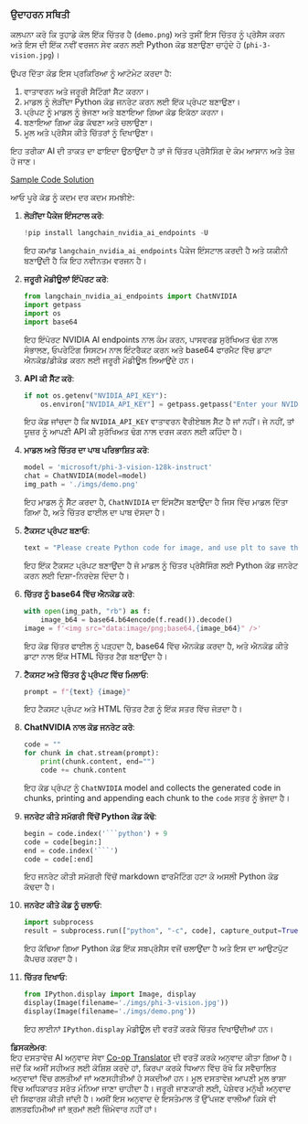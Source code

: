 <!--
CO_OP_TRANSLATOR_METADATA:
{
  "original_hash": "a8de701a2f1eb12b1f82432288d709cf",
  "translation_date": "2025-05-09T19:55:00+00:00",
  "source_file": "md/02.Application/04.Vision/Phi3/E2E_Nvidia_NIM_Vision.md",
  "language_code": "pa"
}
-->
### ਉਦਾਹਰਨ ਸਥਿਤੀ

ਕਲਪਨਾ ਕਰੋ ਕਿ ਤੁਹਾਡੇ ਕੋਲ ਇੱਕ ਚਿੱਤਰ ਹੈ (`demo.png`) ਅਤੇ ਤੁਸੀਂ ਇਸ ਚਿੱਤਰ ਨੂੰ ਪ੍ਰੋਸੈਸ ਕਰਨ ਅਤੇ ਇਸ ਦੀ ਇੱਕ ਨਵੀਂ ਵਰਜਨ ਸੇਵ ਕਰਨ ਲਈ Python ਕੋਡ ਬਣਾਉਣਾ ਚਾਹੁੰਦੇ ਹੋ (`phi-3-vision.jpg`)।

ਉਪਰ ਦਿੱਤਾ ਕੋਡ ਇਸ ਪ੍ਰਕਿਰਿਆ ਨੂੰ ਆਟੋਮੇਟ ਕਰਦਾ ਹੈ:

1. ਵਾਤਾਵਰਨ ਅਤੇ ਜਰੂਰੀ ਸੈਟਿੰਗਾਂ ਸੈੱਟ ਕਰਨਾ।
2. ਮਾਡਲ ਨੂੰ ਲੋੜੀਂਦਾ Python ਕੋਡ ਜਨਰੇਟ ਕਰਨ ਲਈ ਇੱਕ ਪ੍ਰੰਪਟ ਬਣਾਉਣਾ।
3. ਪ੍ਰੰਪਟ ਨੂੰ ਮਾਡਲ ਨੂੰ ਭੇਜਣਾ ਅਤੇ ਬਣਾਇਆ ਗਿਆ ਕੋਡ ਇਕੱਠਾ ਕਰਨਾ।
4. ਬਣਾਇਆ ਗਿਆ ਕੋਡ ਕੱਢਣਾ ਅਤੇ ਚਲਾਉਣਾ।
5. ਮੂਲ ਅਤੇ ਪ੍ਰੋਸੈਸ ਕੀਤੇ ਚਿੱਤਰਾਂ ਨੂੰ ਦਿਖਾਉਣਾ।

ਇਹ ਤਰੀਕਾ AI ਦੀ ਤਾਕਤ ਦਾ ਫਾਇਦਾ ਉਠਾਉਂਦਾ ਹੈ ਤਾਂ ਜੋ ਚਿੱਤਰ ਪ੍ਰੋਸੈਸਿੰਗ ਦੇ ਕੰਮ ਆਸਾਨ ਅਤੇ ਤੇਜ਼ ਹੋ ਜਾਣ।

[Sample Code Solution](../../../../../../code/06.E2E/E2E_Nvidia_NIM_Phi3_Vision.ipynb)

ਆਓ ਪੂਰੇ ਕੋਡ ਨੂੰ ਕਦਮ ਦਰ ਕਦਮ ਸਮਝੀਏ:

1. **ਲੋੜੀਂਦਾ ਪੈਕੇਜ ਇੰਸਟਾਲ ਕਰੋ**:
    ```python
    !pip install langchain_nvidia_ai_endpoints -U
    ```  
    ਇਹ ਕਮਾਂਡ `langchain_nvidia_ai_endpoints` ਪੈਕੇਜ ਇੰਸਟਾਲ ਕਰਦੀ ਹੈ ਅਤੇ ਯਕੀਨੀ ਬਣਾਉਂਦੀ ਹੈ ਕਿ ਇਹ ਨਵੀਨਤਮ ਵਰਜਨ ਹੈ।

2. **ਜਰੂਰੀ ਮੋਡੀਊਲਾਂ ਇੰਪੋਰਟ ਕਰੋ**:
    ```python
    from langchain_nvidia_ai_endpoints import ChatNVIDIA
    import getpass
    import os
    import base64
    ```  
    ਇਹ ਇੰਪੋਰਟ NVIDIA AI endpoints ਨਾਲ ਕੰਮ ਕਰਨ, ਪਾਸਵਰਡ ਸੁਰੱਖਿਅਤ ਢੰਗ ਨਾਲ ਸੰਭਾਲਣ, ਓਪਰੇਟਿੰਗ ਸਿਸਟਮ ਨਾਲ ਇੰਟਰੈਕਟ ਕਰਨ ਅਤੇ base64 ਫਾਰਮੈਟ ਵਿੱਚ ਡਾਟਾ ਐਨਕੋਡ/ਡੀਕੋਡ ਕਰਨ ਲਈ ਜਰੂਰੀ ਮੋਡੀਊਲ ਲਿਆਉਂਦੇ ਹਨ।

3. **API ਕੀ ਸੈੱਟ ਕਰੋ**:
    ```python
    if not os.getenv("NVIDIA_API_KEY"):
        os.environ["NVIDIA_API_KEY"] = getpass.getpass("Enter your NVIDIA API key: ")
    ```  
    ਇਹ ਕੋਡ ਜਾਂਚਦਾ ਹੈ ਕਿ `NVIDIA_API_KEY` ਵਾਤਾਵਰਨ ਵੈਰੀਏਬਲ ਸੈੱਟ ਹੈ ਜਾਂ ਨਹੀਂ। ਜੇ ਨਹੀਂ, ਤਾਂ ਯੂਜ਼ਰ ਨੂੰ ਆਪਣੀ API ਕੀ ਸੁਰੱਖਿਅਤ ਢੰਗ ਨਾਲ ਦਰਜ ਕਰਨ ਲਈ ਕਹਿੰਦਾ ਹੈ।

4. **ਮਾਡਲ ਅਤੇ ਚਿੱਤਰ ਦਾ ਪਾਥ ਪਰਿਭਾਸ਼ਿਤ ਕਰੋ**:
    ```python
    model = 'microsoft/phi-3-vision-128k-instruct'
    chat = ChatNVIDIA(model=model)
    img_path = './imgs/demo.png'
    ```  
    ਇਹ ਮਾਡਲ ਨੂੰ ਸੈੱਟ ਕਰਦਾ ਹੈ, `ChatNVIDIA` ਦਾ ਇੰਸਟੈਂਸ ਬਣਾਉਂਦਾ ਹੈ ਜਿਸ ਵਿੱਚ ਮਾਡਲ ਦਿੱਤਾ ਗਿਆ ਹੈ, ਅਤੇ ਚਿੱਤਰ ਫਾਈਲ ਦਾ ਪਾਥ ਦੱਸਦਾ ਹੈ।

5. **ਟੈਕਸਟ ਪ੍ਰੰਪਟ ਬਣਾਓ**:
    ```python
    text = "Please create Python code for image, and use plt to save the new picture under imgs/ and name it phi-3-vision.jpg."
    ```  
    ਇਹ ਇੱਕ ਟੈਕਸਟ ਪ੍ਰੰਪਟ ਬਣਾਉਂਦਾ ਹੈ ਜੋ ਮਾਡਲ ਨੂੰ ਚਿੱਤਰ ਪ੍ਰੋਸੈਸਿੰਗ ਲਈ Python ਕੋਡ ਜਨਰੇਟ ਕਰਨ ਲਈ ਦਿਸ਼ਾ-ਨਿਰਦੇਸ਼ ਦਿੰਦਾ ਹੈ।

6. **ਚਿੱਤਰ ਨੂੰ base64 ਵਿੱਚ ਐਨਕੋਡ ਕਰੋ**:
    ```python
    with open(img_path, "rb") as f:
        image_b64 = base64.b64encode(f.read()).decode()
    image = f'<img src="data:image/png;base64,{image_b64}" />'
    ```  
    ਇਹ ਕੋਡ ਚਿੱਤਰ ਫਾਈਲ ਨੂੰ ਪੜ੍ਹਦਾ ਹੈ, base64 ਵਿੱਚ ਐਨਕੋਡ ਕਰਦਾ ਹੈ, ਅਤੇ ਐਨਕੋਡ ਕੀਤੇ ਡਾਟਾ ਨਾਲ ਇੱਕ HTML ਚਿੱਤਰ ਟੈਗ ਬਣਾਉਂਦਾ ਹੈ।

7. **ਟੈਕਸਟ ਅਤੇ ਚਿੱਤਰ ਨੂੰ ਪ੍ਰੰਪਟ ਵਿੱਚ ਮਿਲਾਓ**:
    ```python
    prompt = f"{text} {image}"
    ```  
    ਇਹ ਟੈਕਸਟ ਪ੍ਰੰਪਟ ਅਤੇ HTML ਚਿੱਤਰ ਟੈਗ ਨੂੰ ਇੱਕ ਸਤਰ ਵਿੱਚ ਜੋੜਦਾ ਹੈ।

8. **ChatNVIDIA ਨਾਲ ਕੋਡ ਜਨਰੇਟ ਕਰੋ**:
    ```python
    code = ""
    for chunk in chat.stream(prompt):
        print(chunk.content, end="")
        code += chunk.content
    ```  
    ਇਹ ਕੋਡ ਪ੍ਰੰਪਟ ਨੂੰ `ChatNVIDIA` model and collects the generated code in chunks, printing and appending each chunk to the `code` ਸਤਰ ਨੂੰ ਭੇਜਦਾ ਹੈ।

9. **ਜਨਰੇਟ ਕੀਤੇ ਸਮੱਗਰੀ ਵਿੱਚੋਂ Python ਕੋਡ ਕੱਢੋ**:
    ```python
    begin = code.index('```python') + 9  
    code = code[begin:]  
    end = code.index('```')
    code = code[:end]
    ```  
    ਇਹ ਜਨਰੇਟ ਕੀਤੀ ਸਮੱਗਰੀ ਵਿੱਚੋਂ markdown ਫਾਰਮੈਟਿੰਗ ਹਟਾ ਕੇ ਅਸਲੀ Python ਕੋਡ ਕੱਢਦਾ ਹੈ।

10. **ਜਨਰੇਟ ਕੀਤੇ ਕੋਡ ਨੂੰ ਚਲਾਓ**:
    ```python
    import subprocess
    result = subprocess.run(["python", "-c", code], capture_output=True)
    ```  
    ਇਹ ਕੱਢਿਆ ਗਿਆ Python ਕੋਡ ਇੱਕ ਸਬਪ੍ਰੋਸੈਸ ਵਜੋਂ ਚਲਾਉਂਦਾ ਹੈ ਅਤੇ ਇਸ ਦਾ ਆਉਟਪੁੱਟ ਕੈਪਚਰ ਕਰਦਾ ਹੈ।

11. **ਚਿੱਤਰ ਦਿਖਾਓ**:
    ```python
    from IPython.display import Image, display
    display(Image(filename='./imgs/phi-3-vision.jpg'))
    display(Image(filename='./imgs/demo.png'))
    ```  
    ਇਹ ਲਾਈਨਾਂ `IPython.display` ਮੋਡੀਊਲ ਦੀ ਵਰਤੋਂ ਕਰਕੇ ਚਿੱਤਰ ਦਿਖਾਉਂਦੀਆਂ ਹਨ।

**ਡਿਸਕਲੇਮਰ**:  
ਇਹ ਦਸਤਾਵੇਜ਼ AI ਅਨੁਵਾਦ ਸੇਵਾ [Co-op Translator](https://github.com/Azure/co-op-translator) ਦੀ ਵਰਤੋਂ ਕਰਕੇ ਅਨੁਵਾਦ ਕੀਤਾ ਗਿਆ ਹੈ। ਜਦੋਂ ਕਿ ਅਸੀਂ ਸਹੀਅਤ ਲਈ ਕੋਸ਼ਿਸ਼ ਕਰਦੇ ਹਾਂ, ਕਿਰਪਾ ਕਰਕੇ ਧਿਆਨ ਵਿੱਚ ਰੱਖੋ ਕਿ ਸਵੈਚਾਲਿਤ ਅਨੁਵਾਦਾਂ ਵਿੱਚ ਗਲਤੀਆਂ ਜਾਂ ਅਣਸਹੀਤੀਆਂ ਹੋ ਸਕਦੀਆਂ ਹਨ। ਮੂਲ ਦਸਤਾਵੇਜ਼ ਆਪਣੀ ਮੂਲ ਭਾਸ਼ਾ ਵਿੱਚ ਅਧਿਕਾਰਤ ਸਰੋਤ ਮੰਨਿਆ ਜਾਣਾ ਚਾਹੀਦਾ ਹੈ। ਜਰੂਰੀ ਜਾਣਕਾਰੀ ਲਈ, ਪੇਸ਼ੇਵਰ ਮਨੁੱਖੀ ਅਨੁਵਾਦ ਦੀ ਸਿਫਾਰਸ਼ ਕੀਤੀ ਜਾਂਦੀ ਹੈ। ਅਸੀਂ ਇਸ ਅਨੁਵਾਦ ਦੇ ਇਸਤੇਮਾਲ ਤੋਂ ਉੱਪਜਣ ਵਾਲੀਆਂ ਕਿਸੇ ਵੀ ਗਲਤਫਹਿਮੀਆਂ ਜਾਂ ਭ੍ਰਮਾਂ ਲਈ ਜ਼ਿੰਮੇਵਾਰ ਨਹੀਂ ਹਾਂ।